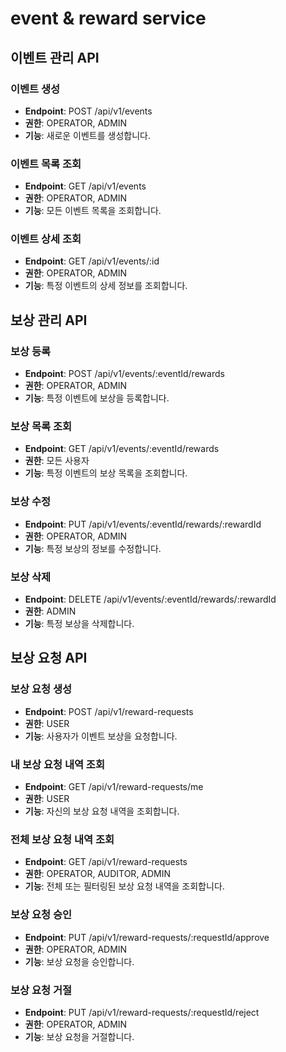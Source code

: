 # event & reward service

## 이벤트 관리 API

### 이벤트 생성
- **Endpoint**: POST /api/v1/events
- **권한**: OPERATOR, ADMIN
- **기능**: 새로운 이벤트를 생성합니다.

### 이벤트 목록 조회
- **Endpoint**: GET /api/v1/events
- **권한**: OPERATOR, ADMIN
- **기능**: 모든 이벤트 목록을 조회합니다.

### 이벤트 상세 조회
- **Endpoint**: GET /api/v1/events/:id
- **권한**: OPERATOR, ADMIN
- **기능**: 특정 이벤트의 상세 정보를 조회합니다.

## 보상 관리 API

### 보상 등록
- **Endpoint**: POST /api/v1/events/:eventId/rewards
- **권한**: OPERATOR, ADMIN
- **기능**: 특정 이벤트에 보상을 등록합니다.

### 보상 목록 조회
- **Endpoint**: GET /api/v1/events/:eventId/rewards
- **권한**: 모든 사용자
- **기능**: 특정 이벤트의 보상 목록을 조회합니다.

### 보상 수정
- **Endpoint**: PUT /api/v1/events/:eventId/rewards/:rewardId
- **권한**: OPERATOR, ADMIN
- **기능**: 특정 보상의 정보를 수정합니다.

### 보상 삭제
- **Endpoint**: DELETE /api/v1/events/:eventId/rewards/:rewardId
- **권한**: ADMIN
- **기능**: 특정 보상을 삭제합니다.

## 보상 요청 API

### 보상 요청 생성
- **Endpoint**: POST /api/v1/reward-requests
- **권한**: USER
- **기능**: 사용자가 이벤트 보상을 요청합니다.

### 내 보상 요청 내역 조회
- **Endpoint**: GET /api/v1/reward-requests/me
- **권한**: USER
- **기능**: 자신의 보상 요청 내역을 조회합니다.

### 전체 보상 요청 내역 조회
- **Endpoint**: GET /api/v1/reward-requests
- **권한**: OPERATOR, AUDITOR, ADMIN
- **기능**: 전체 또는 필터링된 보상 요청 내역을 조회합니다.

### 보상 요청 승인
- **Endpoint**: PUT /api/v1/reward-requests/:requestId/approve
- **권한**: OPERATOR, ADMIN
- **기능**: 보상 요청을 승인합니다.

### 보상 요청 거절
- **Endpoint**: PUT /api/v1/reward-requests/:requestId/reject
- **권한**: OPERATOR, ADMIN
- **기능**: 보상 요청을 거절합니다.
